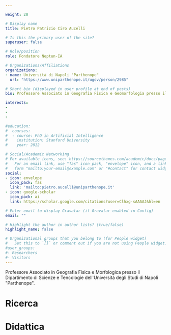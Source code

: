 ```yaml
---

weight: 20

# Display name
title: Pietro Patrizio Ciro Aucelli

# Is this the primary user of the site?
superuser: false

# Role/position
role: Fondatore Neptun-IA

# Organizations/Affiliations
organizations:
- name: Università di Napoli "Parthenope"
  url: "https://www.uniparthenope.it/ugov/person/2985"

# Short bio (displayed in user profile at end of posts)
bio: Professore Associato in Geografia Fisica e Geomorfologia presso il Dipartimento di Scienze e Tencologie dell'Università degli Studi di Napoli "Parthenope". Direttore del Laboratorio di Ricerca di Sedimentologia e Geomorfologia.

interests:
-
-
-

#education:
#  courses:
#  - course: PhD in Artificial Intelligence
#    institution: Stanford University
#    year: 2012

# Social/Academic Networking
# For available icons, see: https://sourcethemes.com/academic/docs/page-builder/#icons
#   For an email link, use "fas" icon pack, "envelope" icon, and a link in the
#   form "mailto:your-email@example.com" or "#contact" for contact widget.
social:
- icon: envelope
  icon_pack: fas
  link: 'mailto:pietro.aucelli@uniparthenope.it'
- icon: google-scholar
  icon_pack: ai
  link: https://scholar.google.com/citations?user=Clhxg-sAAAAJ&hl=en

# Enter email to display Gravatar (if Gravatar enabled in Config)
email: ""

# Highlight the author in author lists? (true/false)
highlight_name: false

# Organizational groups that you belong to (for People widget)
#   Set this to `[]` or comment out if you are not using People widget.
#user_groups:
#- Researchers
#- Visitors
---
```


Professore Associato in Geografia Fisica e Morfologica presso il Dipartimento di Scienze e Tencologie dell'Università degli Studi di Napoli "Parthenope". 

# Ricerca

# Didattica


